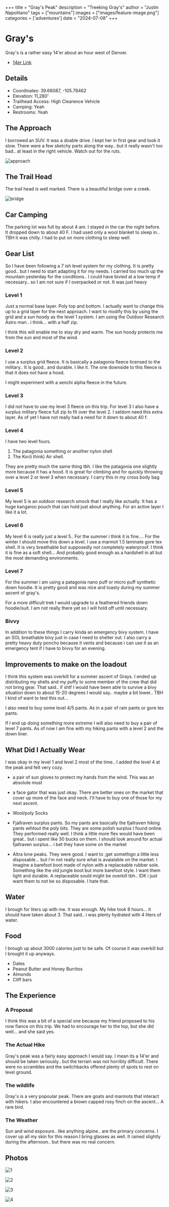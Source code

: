 +++
title =  "Gray's Peak"
description = "Treeking Gray's"
author = "Justin Napolitano"
tags = ["mountains"]
images = ["images/feature-image.png"]
categories = ['adventures']
date = "2024-07-08"
+++


# Gray's

Gray's is a rather easy 14'er about an hour west of Denver.

* [14er Link](https://www.14ers.com/php14ers/trailheadsview.php?thparm=fr04)

## Details

* Coordinates: 39.66087, -105.78462
* Elevation: 11,280'
* Trailhead Access: High Clearence Vehicle
* Camping: Yeah
* Restrooms: Yeah  


## The Approach

I borrowed an SUV. It was a doable drive.  I kept her in first gear and took it slow. There were a few sketchy parts along the way.. but it really wasn't too bad.. at least in the right vehicle. Watch out for the ruts.

![approach](./images/rut.jpg)

## The Trail Head

The trail head is well marked. There is a beautiful bridge over a creek.  


![bridge](./images/1000007000.jpg)

## Car Camping

The parking lot was full by about 4 am.  I stayed in the car the night before.  It dropped down to about 40 F. I had used only a wool blanket to sleep in.. TBH it was chilly.  I had to put on more clothing to sleep well. 


## Gear List

So I have been following a 7 ish level system for my clothing. It is pretty good.. but I need to start adapting it for my needs.  I carried too much up the mountain yesterday for the conditions.. I could have bivied at a low temp if necessary.. so I am not sure if I overpacked or not. It was just heavy

### Level 1

Just a normal base layer. Poly top and bottom.  I actually want to change this up to a grid layer for the next approach. I want to modify this by using the grid and a sun hoody as the level 1 system. I am using the Outdoor Research Astro man.. i think... with a half zip.

I think this will enable me to stay dry and warm. The sun hoody protects me from the sun and most of the wind.

### Level 2

I use a surplus grid fleece. It is basically a patagonia fleece licensed to the military.. It is good.. and durable. I like it. The one downside to this fleece is that it does not have a hood. 

 I might experiment with a senchi alpha fleece in the future. 

### Level 3

I did not have to use my level 3 fleece on this trip.  For level 3 I also have a surplus military fleece full zip to fit over the level 2. I seldom need this extra layer. As of yet I have not really had a need for it down to about 40 f. 

### Level 4

I have two level fours.

1. The patagonia something or another nylon shell
2. The Kor(i think) Air shell.  

They are pretty much the same thing tbh. I like the patagonia one slightly more because it has a hood. It is great for climbing and for quickly throwing over a level 2 or level 3 when necessary. I carry this in my cross body bag

### Level 5

My level 5 is an outdoor research smock that  I really like actually. It has a huge kangaroo pouch that can hold just about anything. For an active layer I like it a lot. 

### Level 6 

My level 6 is really just a level 5.. For the summer i think it is fine.... For the winter I should move this down a level.  I use a marmot 1.5 laminate gore tex shell. It is very breathable but supposedly not completely waterproof. I think it is fine as a soft shell... And probably good enough as a hardshell in all but the most demanding environments. 

### Level 7 

For the summer i am using a patagonia nano puff or micro puff synthetic down hoodie. It is pretty good and was nice and toasty during my summer ascent of gray's.  

For a more difficult trek I would upgrade to a feathered friends down hoodie/suit. I am not really there yet so I will hold off until necessary. 

### Bivvy

In addition to these things I carry kinda an emergency bivy system. I have an SOL breathable bivy just in case I need to shelter out. I also carry a pretty heavy duty poncho because it vents and because i can use it as an emergency tent if I have to bivvy for an evening.  

## Improvements to make on the loadout

I think this system was overkill for a summer ascent of Grays. I ended up distributing my shells and my puffy to some member of the crew that did not bring gear. That said.. if shtf I would have been able to survive a bivy situation down to about 15-20 degrees I would say.. maybe a bit lower.. TBH I kind of want to test this out...

I also need to buy some level 4/5 pants. As in a pair of rain pants or gore tex pants. 

If I end up doing something more extreme I will also need to buy a pair of level 7 pants. As of now I am fine with my hiking pants with a level 2 and the down liner.

## What Did I Actually Wear

I was okay in my level 1 and level 2 most of the time.. I added the level 4 at the peak and felt very cozy.  

* a pair of sun gloves to protect my hands from the wind. This was an absolute must

* a face gator that was just okay. There are better ones on the market that cover up more of the face and neck. I'll have to buy one of those for my next ascent. 

* Wool/poly Socks

* Fjallraven surplus pants. So my pants are basically the fjallraven hiking pants wihtout the poly bits. They are some polish surplus I found online. They performed really well. I think a little more flex would have been great.. but i spent like 30 bucks on them. I should look around for actual fjallraven surplus... i bet they have some on the market

* Altra lone peaks. They were good.  I want to ;get somethign a little less disposable... but i'm not really sure what is avaialable on the market.  I imagine a barefoot boot made of nylon with a replaceable rubber sole. Something like the old jungle boot but more barefoot style. I want them light and durable.  A replaceable sould might be overkill tbh.. IDK i just want them to not be so disposable. I hate that. 

## Water 

I brough for liters up with me. It was enough. My hike took 8 hours... it should have taken about 3. That said.. i was plenty hydrated with 4 liters of water.

## Food

I brough up about 3000 calories just to be safe. Of course it was overkill but I brought it up anyways.  

* Dates
* Peanut Butter and Honey Burritos
* Almonds
* Cliff bars 

## The Experience


### A Proposal 

I think this was a bit of a special one because my friend proposed to his now fiance on this trip.  We had to encourage her to the top, but she did well... and she said yes. 

### The Actual Hike

Gray's peak was a fairly easy approach I would say. I mean its a 14'er and should be taken seriously.. but the terrain was not horribly difficult. There were no scrambles and the switchbacks offered plenty of spots to rest on level ground. 

### The wildlife

Gray's is a very popoular peak. There are goats and marmots that interact with hikers.  I also encountered a brown capped rosy finch on the ascent... A rare bird. 

### The Weather

Sun and wind exposure.. like anything alpine.. are the primary concerns. I cover up all my skin for this reason.I bring glasses as well. It rained slightly during the afternoon.. but there was no real concern.  


## Photos

![1](./images/1000006962.jpg)

![2](./images/1000006973.jpg)

![3](./images/1000006996.jpg)

![4](./images/PXL_20240707_212913208.MP.jpg)